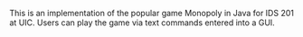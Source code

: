 This is an implementation of the popular game Monopoly in Java for IDS 201 at UIC. Users can play the game via text commands entered into a GUI.
